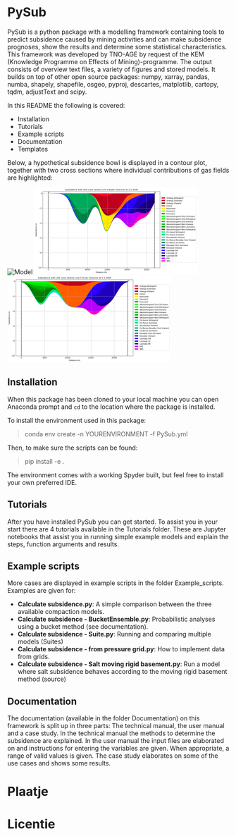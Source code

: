 # PySub
PySub is a python package with a modelling framework containing tools to predict subsidence caused by mining activities and can make subsidence prognoses, show the results and determine some statistical characteristics. This framework was developed by TNO-AGE by request of the KEM (Knowledge Programme on Effects of Mining)-programme. The output consists of overview text files, a variety of figures and stored models. It builds on top of other open source packages: numpy, xarray, pandas, numba, shapely, shapefile, osgeo, pyproj, descartes, matplotlib, cartopy, tqdm, adjustText and scipy.

In this README the following is covered:
- Installation
- Tutorials
- Example scripts
- Documentation
- Templates

Below, a hypothetical subsidence bowl is displayed in a contour plot, together with two cross sections where individual contributions of gas fields are highlighted:

![Model](https://github.com/TNO/PySub/blob/main/Subsidence_bowl_top_view.png)
![Model](https://github.com/TNO/PySub/blob/main/Subsidence_bowl_AB.png)
![Model](https://github.com/TNO/PySub/blob/main/Subsidence_bowl_CD.png)

## Installation
When this package has been cloned to your local machine you can open Anaconda prompt and `cd` to the location where the package is installed.

To install the environment used in this package:
>conda env create -n YOURENVIRONMENT -f PySub.yml

Then, to make sure the scripts can be found:
>pip install -e .

The environment comes with a working Spyder built, but feel free to install your own preferred IDE.

## Tutorials
After you have installed PySub you can get started. To assist you in your start there are 4 tutorials available in the Tutorials folder. These are Jupyter notebooks that assist you in running simple example models and explain the steps, function arguments and results.

## Example scripts
More cases are displayed in example scripts in the folder Example_scripts. Examples are given for:
- **Calculate subsidence.py**: A simple comparison between the three available compaction models.
- **Calculate subsidence - BucketEnsemble.py**: Probabilistic analyses using a bucket method (see documentation).
- **Calculate subsidence - Suite.py**: Running and comparing multiple models (Suites)
- **Calculate subsidence - from pressure grid.py**: How to implement data from grids.
- **Calculate subsidence - Salt moving rigid basement.py**: Run a model where salt subsidence behaves according to the moving rigid basement method (source)

## Documentation 
The documentation (available in the folder Documentation) on this framework is split up in three parts: The technical manual, the user manual and a case study. In the technical manual the methods to determine the subsidence are explained. In the user manual the input files are elaborated on and instructions for entering the variables are given. When appropriate, a range of valid values is given. The case study elaborates on some of the use cases and shows some results.

# Plaatje
# Licentie

